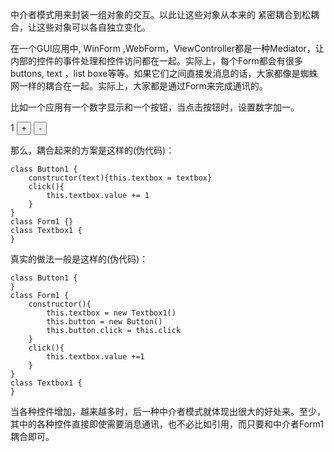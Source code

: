 中介者模式用来封装一组对象的交互。以此让这些对象从本来的 紧密耦合到松耦合，让这些对象可以各自独立变化。

在一个GUI应用中,  WinForm ,WebForm，ViewController都是一种Mediator，让内部的控件的事件处理和控件访问都在一起。实际上，每个Form都会有很多buttons, text ，list boxe等等。如果它们之间直接发消息的话，大家都像是蜘蛛网一样的耦合在一起。实际上，大家都是通过Form来完成通讯的。

比如一个应用有一个数字显示和一个按钮，当点击按钮时，设置数字加一。
<div id="app">
<p><span id="count">1</span>
    <button id="inc">+</button>
    <button id="dec">-</button>
  </p>
</div>
那么，耦合起来的方案是这样的(伪代码)：

    class Button1 {
        constructor(text){this.textbox = textbox}
        click(){
            this.textbox.value += 1
        }
    }
    class Form1 {}
    class Textbox1 {
    }

真实的做法一般是这样的(伪代码)：

    class Button1 {
    }
    class Form1 {
        constructor(){
            this.textbox = new Textbox1()
            this.button = new Button()
            this.button.click = this.click
        }
        click(){
            this.textbox.value +=1
        }
    }
    class Textbox1 {
    }
    
当各种控件增加，越来越多时，后一种中介者模式就体现出很大的好处来。至少，其中的各种控件直接即使需要消息通讯，也不必比如引用，而只要和中介者Form1耦合即可。

